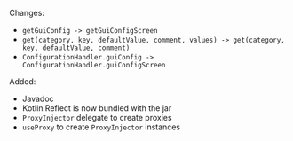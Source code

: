 Changes:
- `getGuiConfig -> getGuiConfigScreen`
- `get(category, key, defaultValue, comment, values) -> get(category, key, defaultValue, comment)`
- `ConfigurationHandler.guiConfig -> ConfigurationHandler.guiConfigScreen`

Added:
- Javadoc
- Kotlin Reflect is now bundled with the jar
- `ProxyInjector` delegate to create proxies
- `useProxy` to create `ProxyInjector` instances
